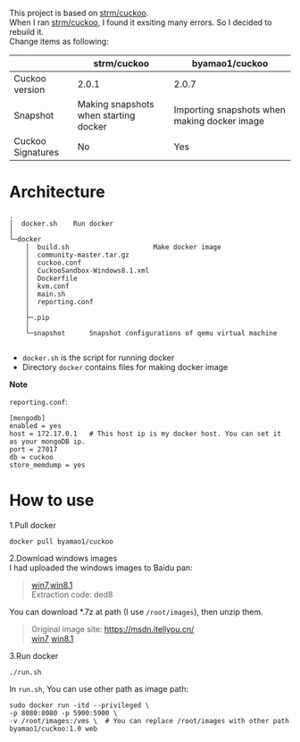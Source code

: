 This project is based on [strm/cuckoo](https://hub.docker.com/r/strm/cuckoo).   
When I ran [strm/cuckoo](https://hub.docker.com/r/strm/cuckoo), I found it exsiting many errors. So I decided to rebuild it.  
Change items as following:

|                   | strm/cuckoo                           | byamao1/cuckoo                               |
| ----------------- | ------------------------------------- | -------------------------------------------- |
| Cuckoo version    | 2.0.1                                 | 2.0.7                                        |
| Snapshot          | Making snapshots when starting docker | Importing snapshots when making docker image |
| Cuckoo Signatures | No                                    | Yes                                          |

# Architecture
```
.
│  docker.sh    Run docker
│
└─docker
    │  build.sh                     Make docker image
    │  community-master.tar.gz
    │  cuckoo.conf
    │  CuckooSandbox-Windows8.1.xml
    │  Dockerfile
    │  kvm.conf
    │  main.sh
    │  reporting.conf
    │
    ├─.pip
    │
    └─snapshot      Snapshot configurations of qemu virtual machine
        
```
- `docker.sh` is the script for running docker
- Directory `docker` contains files for making docker image

**Note**

`reporting.conf`:
```
[mongodb]
enabled = yes
host = 172.17.0.1   # This host ip is my docker host. You can set it as your mongoDB ip.
port = 27017
db = cuckoo
store_memdump = yes
```

# How to use
1.Pull docker
```
docker pull byamao1/cuckoo
```

2.Download windows images  
I had uploaded the windows images to Baidu pan:  
> [win7,win8.1](https://pan.baidu.com/s/1nc7paKWhCsaPEK-5rY_J1Q)  
Extraction code: ded8 


You can download *.7z at path (I use `/root/images`), then unzip them.
> Original image site: https://msdn.itellyou.cn/  
[win7](ed2k://|file|en_windows_7_enterprise_x64_dvd_X15-70749.iso|3121215488|CB90BE6D74E6E661F8663BD7E17AD2FF|/)
[win8.1](ed2k://|file|cn_windows_8.1_pro_vl_with_update_x64_dvd_6050873.iso|4317507584|B0888275B5BD40E67D3F178B84B9A874|/)

3.Run docker
```
./run.sh
```
In `run.sh`, You can use other path as image path:  
```
sudo docker run -itd --privileged \
-p 8080:8080 -p 5900:5900 \
-v /root/images:/vms \  # You can replace /root/images with other path
byamao1/cuckoo:1.0 web
```